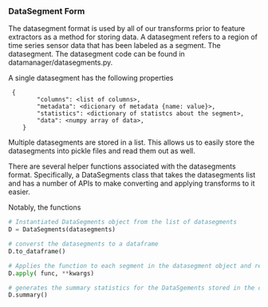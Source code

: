 ### DataSegment Form
  
The datasegment format is used by all of our transforms prior to feature extractors as a method for storing data. A datasegment refers to a region of time series sensor data that has been labeled as a segment. The datasegment. The datasegment code can be found in datamanager/datasegments.py.

A single datasegment has the following properties

```
 {
        "columns": <list of columns>,
        "metadata": <dicionary of metadata {name: value}>,
        "statistics": <dictionary of statistcs about the segment>,
        "data": <numpy array of data>,
    }
```
  
Multiple datasegments are stored in a list. This allows us to easily store the datasegments into pickle files and read them out as well. 

There are several helper functions associated with the datasegments format. Specifically, a DataSegments class that takes the datasegments list and has a number of APIs to make converting and applying transforms to it easier. 

Notably, the functions

```python
# Instantiated DataSegments object from the list of datasegments
D = DataSegments(datasegments)

# converst the datasegments to a dataframe
D.to_dataframe() 

# Applies the function to each segment in the datasegment object and returns the feature vector
D.apply( func, **kwargs) 

# generates the summary statistics for the DataSgements stored in the cache as metadata and used by the WebUI to display summary charts. 
D.summary() 
```
